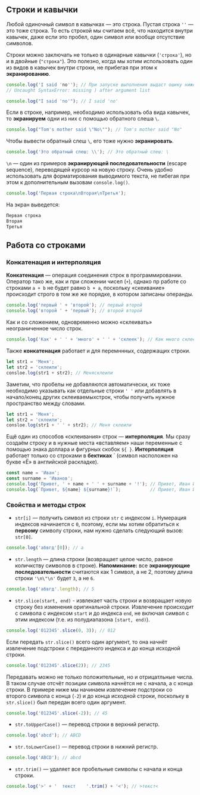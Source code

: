 ## Строки и кавычки
Любой одиночный символ в кавычках — это строка. Пустая строка `''` — это тоже строка. То есть строкой мы считаем всё, что находится внутри кавычек, даже если это пробел, один символ или вообще отсутствие символов.

Строки можно заключать не только в одинарные кавычки (`'строка'`), но и в двойные (`"строка"`). Это полезно, когда мы хотим использовать один из видов в кавычек внутри строки, не прибегая при этом к **экранированию**.
```js
console.log('I said 'no''); // При запуске выполнения выдаст ошику ниже
// Uncaught SyntaxError: missing ) after argument list
```
```js
console.log("I said 'no'"); // I said 'no'
```
Если в строке, например, необходимо использовать оба вида кавычек, то **экранируем** одни из них с помощью обратного слеша `\`.
```js
console.log("Tom's mother said \"No\""); // Tom's mother said "No"
```
Чтобы вывести обратный слеш `\`, его тоже нужно **экранировать**.
```js
console.log('Это обратный слеш: \\'); // Это обратный слеш: \
```
`\n` — один из примеров **экранирующей последовательности** (escape sequence), переводящей курсор на новую строку. Очень удобно использовать для форматирования выводимого текста, не пибегая при этом к дополнительным вызовам `console.log()`.
```js
console.log('Первая строка\nВторая\nТретья');
```
На экран выведется:
```js
Первая строка
Вторая
Третья
```
## Работа со строками
### Конкатенация и интерполяция
**Конкатенация** — операция соединения строк в программировании. Оператор тако же, как и при сложении чисел (`+`), однако пр работе со строками `a + b` не будет равно `b + a`, поскольку «скеивание» происходит строго в том же же порядке, в котором записаны операнды.
```js
console.log('первый ' + 'второй'); // первый второй
console.log('второй ' + 'первый'); // второй второй
```
Как и со сложением, одновременно можно «склеивать» неограниченное число строк.
```js
console.log('Как' + ' ' + 'много' + ' ' + 'склеек'); // Как много склеек
```
Также **конкатенация** работает и для перемннных, содержащих строки.
```js
let str1 = 'Меня';
let str2 = 'склеили';
consloe.log(str1 + str2); // Менясклеили
```
Заметим, что пробелы не добавляются автоматически, их тоже необходимо указывать как отдельные строки `' '` или добавлять в начало/конец других склеиваемыхстрок, чтобы получить нужное пространство между словами.
```js
let str1 = 'Меня';
let str2 = 'склеили';
consloe.log(str1 + ' ' + str2); // Меня склеили
```
Ещё один из способов «склеивания» строк — **интерполяция**. Мы сразу создаём строку и в нужные места «вставляем» наши переменные с помощью знака доллара и фигурных скобок `${ }`. **Интерполяция** работает только со строками в **бектиках** ` (символ насположен на букве «Ё» в английской раскладке).
```js
const name = 'Иван';
const surname = 'Иванов';
console.log('Привет, ' + name + ' ' + surname + '!'); // Привет, Иван Иванов!
console.log(`Привет, ${name} ${surname}!`);           // Привет, Иван Иванов!
```
### Свойства и методы строк
- `str[i]` — получить символ из строки `str` с индексом `i`. Нумерация индексов начинается с `0`, поэтому, если мы хотим обратиться к **первому** символу строки, нам нужно сделать следующий вызов: `str[0]`.
```js
console.log('абвгд'[0]); // а
```
- `str.length` — длина строки (возвращает целое число, равное количкству символов в строке). **Напоминание:** все **экранирующие последовательности** считаются как 1 символ, а не 2, поэтому длина строки `'\n\"\n'` будет `3`, а не `6`.
```js
console.log('абвгд'.length); // 5
```
- `str.slice(start, end)` - извлекает часть строки и возвращает новую строку без изменения оригинальной строки. Извлечение происходит с символа с индексом `start` и до индекса `end`, не включая символ с этим индексом (т.е. из полудиапазона `[start, end)`).
```js
console.log('012345'.slice(0, 3)); // 012
```
Если передать `str.slice()` всего один аргумент, то она начнёт извлечение подстроки с переданного индекса и до конца исходной строки.
```js
console.log('012345'.slice(2)); // 2345
```
Передавать можно не только положительные, но и отрицатльные числа. В таком случае отсчёт позиции символа начнётся не с начала, а с конца строки. В примере ниже мы начинаем извлечение подстроки со второго символа с конца (`-2`) и до конца исходной строки, поскольку в `str.slice()` был передан всего один аргумент.
```js
console.log('012345'.slice(-2)); // 45
```
- `str.toUpperCase()` — перевод строки в верхний регистр.
```js
console.log('abcd'); // ABCD
```
- `str.toLowerCase()` — перевод строки в нижний регистр.
```js
console.log('ABCD'); // abcd
```
- `str.trim()` — удаляет все пробельные символы с начала и конца строки.
```js
console.log('>' + '  текст    '.trim() + '<'); // >текст<
```
